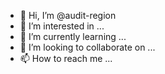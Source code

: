 - 👋 Hi, I’m @audit-region
- 👀 I’m interested in ...
- 🌱 I’m currently learning ...
- 💞️ I’m looking to collaborate on ...
- 📫 How to reach me ...

<!---
audit-region/audit-region is a ✨ special ✨ repository because its `README.md` (this file) appears on your GitHub profile.
You can click the Preview link to take a look at your changes.
--->
